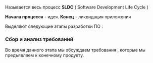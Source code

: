 
Называется весь процесс **SLDC** ( Software Development Life Cycle )

**Начала процесса** - идея. **Конец** - ликвидация приложения 

Выделяют следующие этапы разработки ПО : 
### Сбор и анализ требований

Во время данного этапа мы обсуждаем требования , которые мы предъявляем к конечному продукту. 